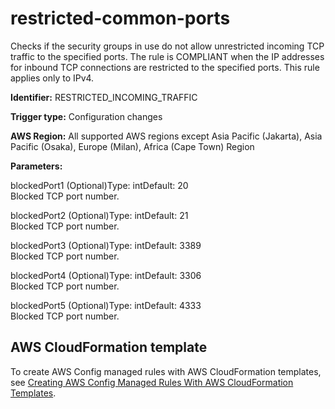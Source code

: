 # restricted\-common\-ports<a name="restricted-common-ports"></a>

Checks if the security groups in use do not allow unrestricted incoming TCP traffic to the specified ports\. The rule is COMPLIANT when the IP addresses for inbound TCP connections are restricted to the specified ports\. This rule applies only to IPv4\. 

**Identifier:** RESTRICTED\_INCOMING\_TRAFFIC

**Trigger type:** Configuration changes

**AWS Region:** All supported AWS regions except Asia Pacific \(Jakarta\), Asia Pacific \(Osaka\), Europe \(Milan\), Africa \(Cape Town\) Region

**Parameters:**

blockedPort1 \(Optional\)Type: intDefault: 20  
Blocked TCP port number\.

blockedPort2 \(Optional\)Type: intDefault: 21  
Blocked TCP port number\.

blockedPort3 \(Optional\)Type: intDefault: 3389  
Blocked TCP port number\.

blockedPort4 \(Optional\)Type: intDefault: 3306  
Blocked TCP port number\.

blockedPort5 \(Optional\)Type: intDefault: 4333  
Blocked TCP port number\.

## AWS CloudFormation template<a name="w79aac11c32c17b7d467c15"></a>

To create AWS Config managed rules with AWS CloudFormation templates, see [Creating AWS Config Managed Rules With AWS CloudFormation Templates](aws-config-managed-rules-cloudformation-templates.md)\.